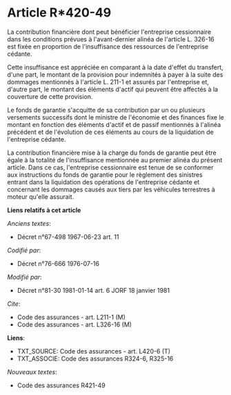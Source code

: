 # Article R*420-49

La contribution financière dont peut bénéficier l'entreprise cessionnaire dans les conditions prévues à l'avant-dernier
alinéa de l'article L. 326-16 est fixée en proportion de l'insuffisance des ressources de l'entreprise cédante.

Cette insuffisance est appréciée en comparant à la date d'effet du transfert, d'une part, le montant de la provision pour
indemnités à payer à la suite des dommages mentionnés à l'article L. 211-1 et assurés par l'entreprise et, d'autre part, le
montant des éléments d'actif qui peuvent être affectés à la couverture de cette provision.

Le fonds de garantie s'acquitte de sa contribution par un ou plusieurs versements successifs dont le ministre de l'économie
et des finances fixe le montant en fonction des éléments d'actif et de passif mentionnés à l'alinéa précédent et de
l'évolution de ces éléments au cours de la liquidation de l'entreprise cédante.

La contribution financière mise à la charge du fonds de garantie peut être égale à la totalité de l'insuffisance mentionnée
au premier alinéa du présent article. Dans ce cas, l'entreprise cessionnaire est tenue de se conformer aux instructions du
fonds de garantie pour le règlement des sinistres entrant dans la liquidation des opérations de l'entreprise cédante et
concernant les dommages causés aux tiers par les véhicules terrestres à moteur qu'elle assurait.

**Liens relatifs à cet article**

_Anciens textes_:

  - Décret n°67-498 1967-06-23 art. 11

_Codifié par_:

  - Décret n°76-666 1976-07-16

_Modifié par_:

  - Décret n°81-30 1981-01-14 art. 6 JORF 18 janvier 1981

_Cite_:

  - Code des assurances - art. L211-1 (M)
  - Code des assurances - art. L326-16 (M)

**Liens**:

  - TXT_SOURCE: Code des assurances - art. L420-6 (T)
  - TXT_ASSOCIE: Code des assurances R324-6, R325-16

_Nouveaux textes_:

  - Code des assurances R421-49
